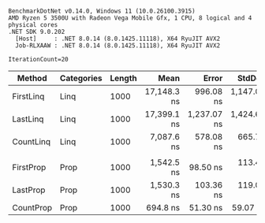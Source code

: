 ```

BenchmarkDotNet v0.14.0, Windows 11 (10.0.26100.3915)
AMD Ryzen 5 3500U with Radeon Vega Mobile Gfx, 1 CPU, 8 logical and 4 physical cores
.NET SDK 9.0.202
  [Host]     : .NET 8.0.14 (8.0.1425.11118), X64 RyuJIT AVX2
  Job-RLXAAW : .NET 8.0.14 (8.0.1425.11118), X64 RyuJIT AVX2

IterationCount=20  

```
| Method    | Categories | Length | Mean        | Error       | StdDev      | Allocated |
|---------- |----------- |------- |------------:|------------:|------------:|----------:|
| FirstLinq | Linq       | 1000   | 17,148.3 ns |   996.08 ns | 1,147.09 ns |         - |
| LastLinq  | Linq       | 1000   | 17,399.1 ns | 1,237.07 ns | 1,424.62 ns |         - |
| CountLinq | Linq       | 1000   |  7,087.6 ns |   578.08 ns |   665.72 ns |         - |
|           |            |        |             |             |             |           |
| FirstProp | Prop       | 1000   |  1,542.5 ns |    98.50 ns |   113.43 ns |         - |
| LastProp  | Prop       | 1000   |  1,530.3 ns |   103.36 ns |   119.03 ns |         - |
| CountProp | Prop       | 1000   |    694.8 ns |    51.30 ns |    59.07 ns |         - |
